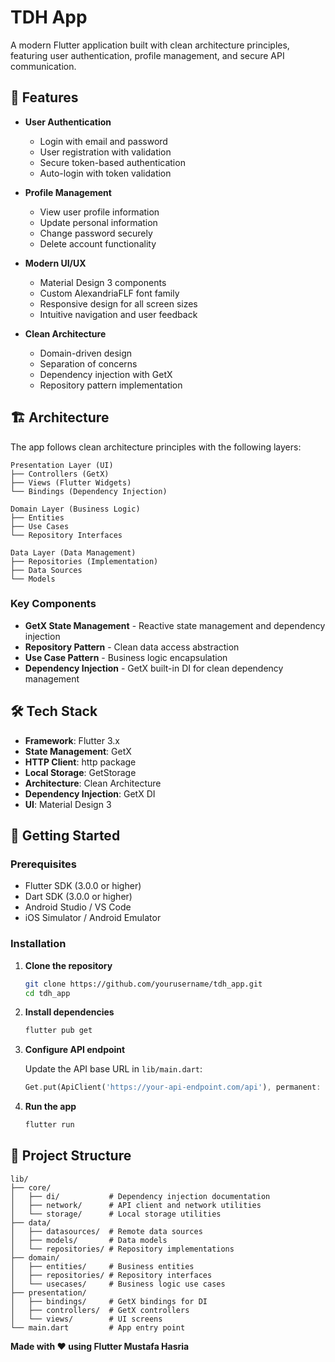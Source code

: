 # TDH App

A modern Flutter application built with clean architecture principles, featuring user authentication, profile management, and secure API communication.

## 🚀 Features

- **User Authentication**
  - Login with email and password
  - User registration with validation
  - Secure token-based authentication
  - Auto-login with token validation

- **Profile Management**
  - View user profile information
  - Update personal information
  - Change password securely
  - Delete account functionality

- **Modern UI/UX**
  - Material Design 3 components
  - Custom AlexandriaFLF font family
  - Responsive design for all screen sizes
  - Intuitive navigation and user feedback

- **Clean Architecture**
  - Domain-driven design
  - Separation of concerns
  - Dependency injection with GetX
  - Repository pattern implementation

## 🏗️ Architecture

The app follows clean architecture principles with the following layers:

```
Presentation Layer (UI)
├── Controllers (GetX)
├── Views (Flutter Widgets)
└── Bindings (Dependency Injection)

Domain Layer (Business Logic)
├── Entities
├── Use Cases
└── Repository Interfaces

Data Layer (Data Management)
├── Repositories (Implementation)
├── Data Sources
└── Models
```

### Key Components

- **GetX State Management** - Reactive state management and dependency injection
- **Repository Pattern** - Clean data access abstraction
- **Use Case Pattern** - Business logic encapsulation
- **Dependency Injection** - GetX built-in DI for clean dependency management

## 🛠️ Tech Stack

- **Framework**: Flutter 3.x
- **State Management**: GetX
- **HTTP Client**: http package
- **Local Storage**: GetStorage
- **Architecture**: Clean Architecture
- **Dependency Injection**: GetX DI
- **UI**: Material Design 3

## 🚀 Getting Started

### Prerequisites

- Flutter SDK (3.0.0 or higher)
- Dart SDK (3.0.0 or higher)
- Android Studio / VS Code
- iOS Simulator / Android Emulator

### Installation

1. **Clone the repository**
   ```bash
   git clone https://github.com/yourusername/tdh_app.git
   cd tdh_app
   ```

2. **Install dependencies**
   ```bash
   flutter pub get
   ```

3. **Configure API endpoint**
   
   Update the API base URL in `lib/main.dart`:
   ```dart
   Get.put(ApiClient('https://your-api-endpoint.com/api'), permanent: true);
   ```

4. **Run the app**
   ```bash
   flutter run
   ```

## 📁 Project Structure

```
lib/
├── core/
│   ├── di/           # Dependency injection documentation
│   ├── network/      # API client and network utilities
│   └── storage/      # Local storage utilities
├── data/
│   ├── datasources/  # Remote data sources
│   ├── models/       # Data models
│   └── repositories/ # Repository implementations
├── domain/
│   ├── entities/     # Business entities
│   ├── repositories/ # Repository interfaces
│   └── usecases/     # Business logic use cases
├── presentation/
│   ├── bindings/     # GetX bindings for DI
│   ├── controllers/  # GetX controllers
│   └── views/        # UI screens
└── main.dart         # App entry point
```
**Made with ❤️ using Flutter Mustafa Hasria**
